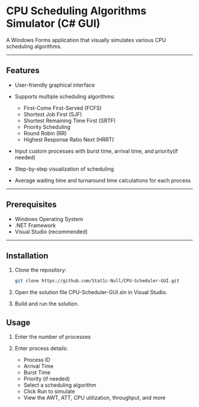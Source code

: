 # CPU Scheduling Algorithms Simulator (C# GUI)

A Windows Forms application that visually simulates various CPU scheduling algorithms.

---

## Features

- User-friendly graphical interface
- Supports multiple scheduling algorithms:
  - First-Come First-Served (FCFS)
  - Shortest Job First (SJF)
  - Shortest Remaining Time First (SRTF)
  - Priority Scheduling 
  - Round Robin (RR)
  - Highest Response Ratio Next (HRRT)

- Input custom processes with burst time, arrival time, and priority(if needed)
- Step-by-step visualization of scheduling
- Average waiting time and turnaround time calculations for each process

---

## Prerequisites

- Windows Operating System
- .NET Framework
- Visual Studio (recommended)

---

## Installation

1. Clone the repository:
   ```bash
   git clone https://github.com/Stat1c-Null/CPU-Scheduler-GUI.git

2. Open the solution file CPU-Scheduler-GUI.sln in Visual Studio.

3. Build and run the solution.


## Usage

1. Enter the number of processes

2. Enter process details:

	- Process ID
	- Arrival Time
	- Burst Time
	- Priority (if needed)
	- Select a scheduling algorithm
	- Click Run to simulate
	- View the AWT, ATT, CPU utilization, throughput, 	  and more